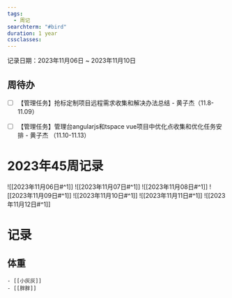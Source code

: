 ```yaml
---
tags:
  - 周记
searchterm: "#bird"
duration: 1 year
cssclasses:
---
```


记录日期：2023年11月06日 ~ 2023年11月10日

## 周待办
- [ ] 【管理任务】抢标定制项目远程需求收集和解决办法总结 - 黄子杰（11.8-11.09）
- [ ] 【管理任务】管理台angularjs和tspace vue项目中优化点收集和优化任务安排 - 黄子杰 （11.10-11.13）


# 2023年45周记录
![[2023年11月06日#^1]] 
![[2023年11月07日#^1]] 
![[2023年11月08日#^1]] 
![[2023年11月09日#^1]] 
![[2023年11月10日#^1]] 
![[2023年11月11日#^1]] 
![[2023年11月12日#^1]] 

# 记录
## 体重
```ad-kanban
- [[小灰灰]]
- [[胖胖]]
```
